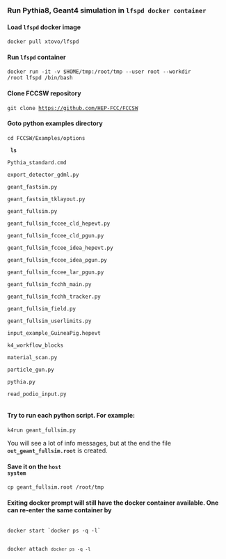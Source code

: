 ### Run Pythia8, Geant4 simulation in <code>lfspd docker container</code>

#### Load <code>lfspd</code> docker image

<code>docker pull xtovo/lfspd</code>

#### Run <code>lfspd</code> container

<code>docker run -it -v $HOME/tmp:/root/tmp --user root --workdir /root lfspd /bin/bash</code>

#### Clone FCCSW repository

<code>git clone https://github.com/HEP-FCC/FCCSW</code>

#### Goto python examples directory

<code>cd FCCSW/Examples/options</code>

<code> <b>ls</b>\
Pythia_standard.cmd\
export_detector_gdml.py\
geant_fastsim.py\
geant_fastsim_tklayout.py\
geant_fullsim.py\
geant_fullsim_fccee_cld_hepevt.py\
geant_fullsim_fccee_cld_pgun.py\
geant_fullsim_fccee_idea_hepevt.py\
geant_fullsim_fccee_idea_pgun.py\
geant_fullsim_fccee_lar_pgun.py\
geant_fullsim_fcchh_main.py\
geant_fullsim_fcchh_tracker.py\
geant_fullsim_field.py\
geant_fullsim_userlimits.py\
input_example_GuineaPig.hepevt\
k4_workflow_blocks\
material_scan.py\
particle_gun.py\
pythia.py\
read_podio_input.py\
</code>

#### Try to run each python script. For example:

<code>k4run geant_fullsim.py</code>

You will see a lot of info messages, but at the end the file <code><b>out_geant_fullsim.root</b></code> is created.

#### Save it on the <code><b>host system</b></code>

<code>cp geant_fullsim.root /root/tmp</code>

#### Exiting docker prompt will still have the docker container available. One can re-enter the same container by

<code>
docker start `docker ps -q -l`

docker attach `docker ps -q -l`
</code>